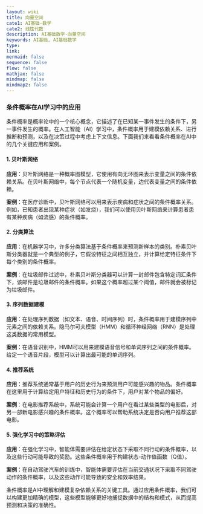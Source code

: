 ```yaml
---
layout: wiki
title: 向量空间
cate1: AI基础-数学
cate2: 线性代数
description: AI基础数学-向量空间
keywords: AI基础, AI基础数学
type:
link:
mermaid: false
sequence: false
flow: false
mathjax: false
mindmap: false
mindmap2: false
---
```


### 条件概率在AI学习中的应用

条件概率是概率论中的一个核心概念，它描述了在已知某一事件发生的条件下，另一事件发生的概率。在人工智能（AI）学习中，条件概率用于建模依赖关系、进行推断和预测，以及在决策过程中考虑上下文信息。下面我们来看看条件概率在AI中的几个关键应用和案例。

#### 1. 贝叶斯网络

**应用**：贝叶斯网络是一种概率图模型，它使用有向无环图来表示变量之间的条件依赖关系。在贝叶斯网络中，每个节点代表一个随机变量，边代表变量之间的条件依赖。

**案例**：在医疗诊断中，贝叶斯网络可以用来表示疾病和症状之间的条件概率关系。例如，已知患者出现某种症状（如发烧），我们可以使用贝叶斯网络来计算患者患有某种疾病（如流感）的条件概率。

#### 2. 分类算法

**应用**：在机器学习中，许多分类算法基于条件概率来预测新样本的类别。朴素贝叶斯分类器就是一个典型的例子，它假设特征之间相互独立，并计算给定特征条件下每个类别的条件概率。

**案例**：在垃圾邮件过滤中，朴素贝叶斯分类器可以计算一封邮件包含特定词汇条件下，该邮件是垃圾邮件的条件概率。如果这个概率超过某个阈值，邮件就会被标记为垃圾邮件。

#### 3. 序列数据建模

**应用**：在处理序列数据（如文本、语音、时间序列）时，条件概率用于建模序列中元素之间的依赖关系。隐马尔可夫模型（HMM）和循环神经网络（RNN）是处理这类数据的常用模型。

**案例**：在语音识别中，HMM可以用来建模语音信号和单词序列之间的条件概率。给定一个语音片段，模型可以计算出最可能的单词序列。

#### 4. 推荐系统

**应用**：推荐系统通常基于用户的历史行为来预测用户可能感兴趣的物品。条件概率在这里用于计算给定用户特征和历史行为的条件下，用户对某个物品的偏好。

**案例**：在电影推荐系统中，系统可能会计算一个用户在看过某些类型的电影后，对另一部新电影感兴趣的条件概率。这个概率可以帮助系统决定是否向用户推荐这部电影。

#### 5. 强化学习中的策略评估

**应用**：在强化学习中，智能体需要评估在给定状态下采取不同行动的条件概率，以及这些行动可能导致的奖励。这些条件概率用于构建状态-动作值函数（Q值）。

**案例**：在自动驾驶汽车的训练中，智能体需要评估在当前交通状况下采取不同驾驶动作的条件概率，以及这些动作可能导致的安全和效率结果。

条件概率是AI中理解和建模复杂依赖关系的关键工具。通过应用条件概率，我们可以构建更加精确的模型，这些模型能够更好地捕捉数据中的结构和模式，从而提高预测和决策的准确性。
